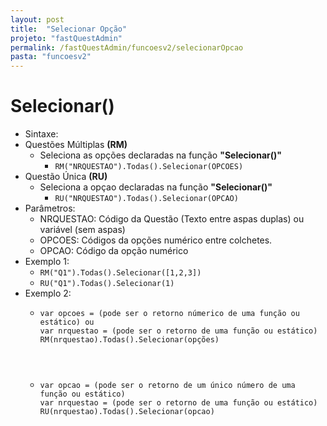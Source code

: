 ```yaml
---
layout: post
title:  "Selecionar Opção"
projeto: "fastQuestAdmin"
permalink: /fastQuestAdmin/funcoesv2/selecionarOpcao
pasta: "funcoesv2"
---
```


# Selecionar()

- Sintaxe:
- Questões Múltiplas **(RM)**
  - Seleciona as opções declaradas na função **"Selecionar()"**
    - `RM("NRQUESTAO").Todas().Selecionar(OPCOES)`
- Questão Única **(RU)**
  - Seleciona a opçao declaradas na função **"Selecionar()"**
    - `RU("NRQUESTAO").Todas().Selecionar(OPCAO)`
- Parâmetros:
  - NRQUESTAO: Código da Questão (Texto entre aspas duplas) ou variável (sem aspas)
  - OPCOES: Códigos da opções numérico entre colchetes.
  - OPCAO: Código da opção numérico
- Exemplo 1:
  - `RM("Q1").Todas().Selecionar([1,2,3])`
  - `RU("Q1").Todas().Selecionar(1)`
- Exemplo 2:
    - <pre>
      <code>var opcoes = (pode ser o retorno númerico de uma função ou estático) ou
      var nrquestao = (pode ser o retorno de uma função ou estático)
      RM(nrquestao).Todas().Selecionar(opções)
      </pre>
    - <pre>
      var opcao = (pode ser o retorno de um único número de uma função ou estático)
      var nrquestao = (pode ser o retorno de uma função ou estático)
      RU(nrquestao).Todas().Selecionar(opcao)</code>
      </pre>
